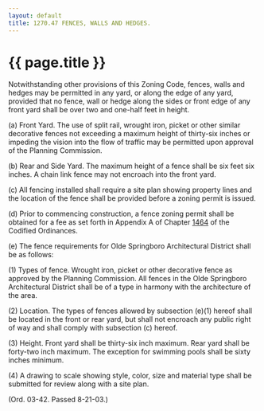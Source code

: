 ```yaml
---
layout: default 
title: 1270.47 FENCES, WALLS AND HEDGES.
---
```


{{ page.title }}
================

Notwithstanding other provisions of this Zoning Code, fences, walls and
hedges may be permitted in any yard, or along the edge of any yard,
provided that no fence, wall or hedge along the sides or front edge of
any front yard shall be over two and one-half feet in height.

​(a) Front Yard. The use of split rail, wrought iron, picket or other
similar decorative fences not exceeding a maximum height of thirty-six
inches or impeding the vision into the flow of traffic may be permitted
upon approval of the Planning Commission.

​(b) Rear and Side Yard. The maximum height of a fence shall be six feet
six inches. A chain link fence may not encroach into the front yard.

​(c) All fencing installed shall require a site plan showing property
lines and the location of the fence shall be provided before a zoning
permit is issued.

​(d) Prior to commencing construction, a fence zoning permit shall be
obtained for a fee as set forth in Appendix A of Chapter
[1464](58d37b9c.html) of the Codified Ordinances.

​(e) The fence requirements for Olde Springboro Architectural District
shall be as follows:

​(1) Types of fence. Wrought iron, picket or other decorative fence as
approved by the Planning Commission. All fences in the Olde Springboro
Architectural District shall be of a type in harmony with the
architecture of the area.

​(2) Location. The types of fences allowed by subsection (e)(1) hereof
shall be located in the front or rear yard, but shall not encroach any
public right of way and shall comply with subsection (c) hereof.

​(3) Height. Front yard shall be thirty-six inch maximum. Rear yard
shall be forty-two inch maximum. The exception for swimming pools shall
be sixty inches minimum.

​(4) A drawing to scale showing style, color, size and material type
shall be submitted for review along with a site plan.

(Ord. 03-42. Passed 8-21-03.)
